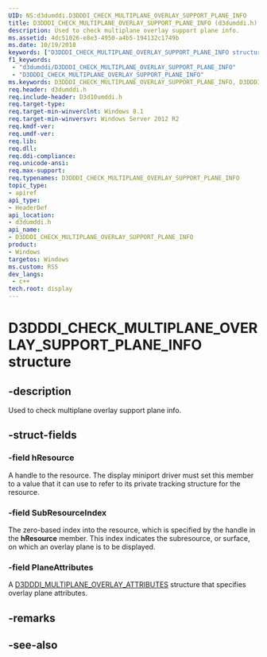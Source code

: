 ```yaml
---
UID: NS:d3dumddi.D3DDDI_CHECK_MULTIPLANE_OVERLAY_SUPPORT_PLANE_INFO
title: D3DDDI_CHECK_MULTIPLANE_OVERLAY_SUPPORT_PLANE_INFO (d3dumddi.h)
description: Used to check multiplane overlay support plane info.
ms.assetid: 4dc51026-e8e3-4950-a4b5-194132c1749b
ms.date: 10/19/2018
keywords: ["D3DDDI_CHECK_MULTIPLANE_OVERLAY_SUPPORT_PLANE_INFO structure"]
f1_keywords:
 - "d3dumddi/D3DDDI_CHECK_MULTIPLANE_OVERLAY_SUPPORT_PLANE_INFO"
 - "D3DDDI_CHECK_MULTIPLANE_OVERLAY_SUPPORT_PLANE_INFO"
ms.keywords: D3DDDI_CHECK_MULTIPLANE_OVERLAY_SUPPORT_PLANE_INFO, D3DDDI_CHECK_MULTIPLANE_OVERLAY_SUPPORT_PLANE_INFO, 
req.header: d3dumddi.h
req.include-header: D3d10umddi.h
req.target-type:
req.target-min-winverclnt: Windows 8.1
req.target-min-winversvr: Windows Server 2012 R2
req.kmdf-ver:
req.umdf-ver:
req.lib:
req.dll:
req.ddi-compliance:
req.unicode-ansi:
req.max-support:
req.typenames: D3DDDI_CHECK_MULTIPLANE_OVERLAY_SUPPORT_PLANE_INFO
topic_type: 
- apiref
api_type: 
- HeaderDef
api_location: 
- d3dumddi.h
api_name: 
- D3DDDI_CHECK_MULTIPLANE_OVERLAY_SUPPORT_PLANE_INFO
product:
- Windows
targetos: Windows
ms.custom: RS5
dev_langs:
 - c++
tech.root: display
---
```


# D3DDDI_CHECK_MULTIPLANE_OVERLAY_SUPPORT_PLANE_INFO structure

## -description

Used to check multiplane overlay support plane info.

## -struct-fields

### -field hResource

A handle to the resource. The display miniport driver must set this member to a value that it can use to refer to its private tracking structure for the resource.

### -field SubResourceIndex

The zero-based index into the resource, which is specified by the handle in the **hResource** member. This index indicates the subresource, or surface, on which an overlay plane is to be displayed.

### -field PlaneAttributes
 
A [D3DDDI_MULTIPLANE_OVERLAY_ATTRIBUTES](ns-d3dumddi-_d3dddi_multiplane_overlay_attributes.md) structure that specifies overlay plane attributes.

## -remarks

## -see-also
